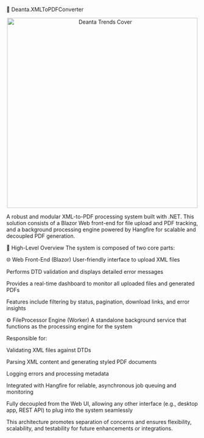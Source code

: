 📄 Deanta.XMLToPDFConverter

<div align="center">
  <img src="https://github.com/user-attachments/assets/4f4e231e-5110-4c4f-9bd2-c990008bc27f" alt="Deanta Trends Cover" width="500"/>
</div>

A robust and modular XML-to-PDF processing system built with .NET. This solution consists of a Blazor Web front-end for file upload and PDF tracking, and a background processing engine powered by Hangfire for scalable and decoupled PDF generation.

🧠 High-Level Overview
The system is composed of two core parts:

🌐 Web Front-End (Blazor)
User-friendly interface to upload XML files

Performs DTD validation and displays detailed error messages

Provides a real-time dashboard to monitor all uploaded files and generated PDFs

Features include filtering by status, pagination, download links, and error insights

⚙️ FileProcessor Engine (Worker)
A standalone background service that functions as the processing engine for the system

Responsible for:

Validating XML files against DTDs

Parsing XML content and generating styled PDF documents

Logging errors and processing metadata

Integrated with Hangfire for reliable, asynchronous job queuing and monitoring

Fully decoupled from the Web UI, allowing any other interface (e.g., desktop app, REST API) to plug into the system seamlessly

This architecture promotes separation of concerns and ensures flexibility, scalability, and testability for future enhancements or integrations.

